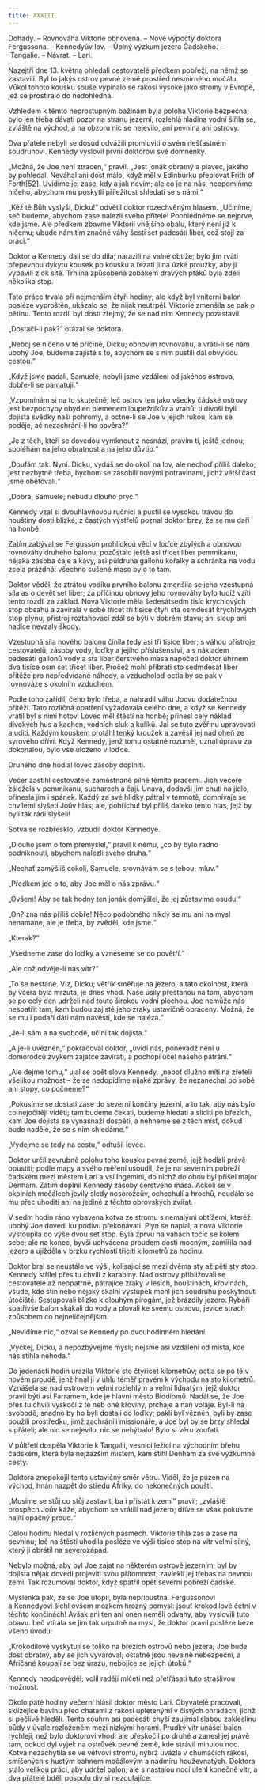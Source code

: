 ```yaml
---
title: XXXIII.
---
```


Dohady. – Rovnováha Viktorie obnovena. – Nové výpočty doktora Fergussona. – Kennedyův lov. – Úplný výzkum jezera Čadského. – Tangalie. – Návrat. – Lari.

Nazejtří dne 13. května ohledali cestovatelé předkem pobřeží, na němž se zastavili. Byl to jakýs ostrov pevné země prostřed nesmírného močálu. Vůkol tohoto kousku souše vypínalo se rákosí vysoké jako stromy v Evropě, jež se prostíralo do nedohledna.

Vzhledem k těmto neprostupným bažinám byla poloha Viktorie bezpečna; bylo jen třeba dávati pozor na stranu jezerní; rozlehlá hladina vodní šířila se, zvláště na východ, a na obzoru nic se nejevilo, ani pevnina ani ostrovy.

Dva přátelé nebyli se dosud odvážili promluviti o svém nešťastném soudruhovi. Kennedy vyslovil první doktorovi své domněnky.

„Možná, že Joe není ztracen,“ pravil. „Jest jonák obratný a plavec, jakého by pohledal. Neváhal ani dost málo, když měl v Edinburku přeplovat Frith of Forth[\[52\]](../Text/pet_nedel_v_balone_split_047.html#_ftn52). Uvidíme jej zase, kdy a jak nevím; ale co je na nás, neopomiňme ničeho, abychom mu poskytli příležitost shledati se s námi,“

„Kéž tě Bůh vyslyší, Dicku!“ odvětil doktor rozechvěným hlasem. „Učiníme, seč budeme, abychom zase nalezli svého přítele! Poohlédněme se nejprve, kde jsme. Ale předkem zbavme Viktorii vnějšího obalu, který není již k ničemu; ubude nám tím značně váhy šesti set padesáti liber, což stojí za práci.“

Doktor a Kennedy dali se do díla; narazili na valné obtíže; bylo jim rváti přepevnou dykytu kousek po kousku a řezati ji na úzké proužky, aby ji vybavili z ok sítě. Trhlina způsobená zobákem dravých ptáků byla zdéli několika stop.

Tato práce trvala při nejmenším čtyři hodiny; ale když byl vniterní balon posléze vyproštěn, ukázalo se, že nijak neutrpěl. Viktorie zmenšila se pak o pětinu. Tento rozdíl byl dosti zřejmý, že se nad ním Kennedy pozastavil.

„Dostačí-li pak?“ otázal se doktora.

„Neboj se ničeho v té příčině, Dicku; obnovím rovnováhu, a vrátí-li se nám ubohý Joe, budeme zajisté s to, abychom se s ním pustili dál obvyklou cestou.“

„Když jsme padali, Samuele, nebyli jsme vzdáleni od jakéhos ostrova, dobře-li se pamatuji.“

„Vzpomínám si na to skutečně; leč ostrov ten jako všecky čádské ostrovy jest bezpochyby obydlen plemenem loupežníkův a vrahů; ti divoši byli dojista svědky naší pohromy, a octne-li se Joe v jejich rukou, kam se poděje, ač nezachrání-li ho pověra?“

„Je z těch, kteří se dovedou vymknout z nesnází, pravím ti, ještě jednou; spoléhám na jeho obratnost a na jeho důvtip.“

„Doufám tak. Nyní. Dicku, vydáš se do okolí na lov, ale nechoď příliš daleko; jest nezbytně třeba, bychom se zásobili novými potravinami, jichž větší část jsme obětovali.“

„Dobrá, Samuele; nebudu dlouho pryč.“

Kennedy vzal si dvouhlavňovou ručnici a pustil se vysokou travou do houštiny dosti blízké; z častých výstřelů poznal doktor brzy, že se mu daří na honbě.

Zatím zabýval se Fergusson prohlídkou věcí v loďce zbylých a obnovou rovnováhy druhého balonu; pozůstalo ještě asi třicet liber pemmikanu, nějaká zásoba čaje a kávy, asi půldruha gallonu kořalky a schránka na vodu zcela prázdná: všechno sušené maso bylo to tam.

Doktor věděl, že ztrátou vodíku prvního balonu zmenšila se jeho vzestupná síla as o devět set liber; za příčinou obnovy jeho rovnováhy bylo tudíž vzíti tento rozdíl za základ. Nová Viktorie měla šedesátsedm tisíc krychlových stop obsahu a zavírala v sobě třicet tři tisíce čtyři sta osmdesát krychlových stop plynu; přístroj roztahovací zdál se býti v dobrém stavu; ani sloup ani hadice nevzaly škody.

Vzestupná síla nového balonu činila tedy asi tři tisíce liber; s váhou přístroje, cestovatelů, zásoby vody, loďky a jejího příslušenství, a s nákladem padesáti gallonů vody a sta liber čerstvého masa napočetl doktor úhrnem dva tisíce osm set třicet liber. Pročež mohl přibrati sto sedmdesát liber přítěže pro nepředvídané náhody, a vzducholoď octla by se pak v rovnováze s okolním vzduchem.

Podle toho zařídil, čeho bylo třeba, a nahradil váhu Joovu dodatečnou přítěží. Tato rozličná opatření vyžadovala celého dne, a když se Kennedy vrátil byl s nimi hotov. Lovec měl štěstí na honbě; přinesl celý náklad divokých hus a kachen, vodních sluk a kulíků. Jal se tuto zvěřinu upravovati a uditi. Každým kouskem protáhl tenký kroužek a zavěsil jej nad oheň ze syrového dříví. Když Kennedy, jenž tomu ostatně rozuměl, uznal úpravu za dokonalou, bylo vše uloženo v loďce.

Druhého dne hodlal lovec zásoby doplniti.

Večer zastihl cestovatele zaměstnané pilně těmito pracemi. Jich večeře záležela v pemmikanu, sucharech a čaji. Únava, dodavši jim chuti na jídlo, přinesla jim i spánek. Každý za své hlídky pátral v temnotě, domnívaje se chvílemi slyšeti Joův hlas; ale, pohříchu! byl příliš daleko tento hlas, jejž by byli tak rádi slyšeli!

Sotva se rozbřesklo, vzbudil doktor Kennedye.

„Dlouho jsem o tom přemýšlel,“ pravil k němu, „co by bylo radno podniknouti, abychom nalezli svého druha.“

„Nechať zamýšlíš cokoli, Samuele, srovnávám se s tebou; mluv.“

„Předkem jde o to, aby Joe měl o nás zprávu.“

„Ovšem! Aby se tak hodný ten jonák domýšlel, že jej zůstavíme osudu!“

„On? zná nás příliš dobře! Něco podobného nikdy se mu ani na mysl nenamane, ale je třeba, by zvěděl, kde jsme.“

„Kterak?“

„Vsedneme zase do loďky a vzneseme se do povětří.“

„Ale což odvěje-li nás vítr?“

„To se nestane. Viz, Dicku; větřík směřuje na jezero, a tato okolnost, která by včera byla mrzuta, je dnes vhod. Naše úsily přestanou na tom, abychom se po celý den udrželi nad touto širokou vodní plochou. Joe nemůže nás nespatřit tam, kam budou zajisté jeho zraky ustavičně obráceny. Možná, že se mu i podaří dáti nám návěstí, kde se nalézá.“

„Je-li sám a na svobodě, učiní tak dojista.“

„A je-li uvězněn,“ pokračoval doktor, „uvidí nás, poněvadž není u domorodců zvykem zajatce zavírati, a pochopí účel našeho pátrání.“

„Ale dejme tomu,“ ujal se opět slova Kennedy, „neboť dlužno míti na zřeteli všelikou možnost – že se nedopídíme nijaké zprávy, že nezanechal po sobě ani stopy, co počneme?“

„Pokusíme se dostati zase do severní končiny jezerní, a to tak, aby nás bylo co nejočitěji viděti; tam budeme čekati, budeme hledati a slíditi po březích, kam Joe dojista se vynasnaží dospěti, a nehneme se z těch míst, dokud bude naděje, že se s ním shledáme.“

„Vydejme se tedy na cestu,“ odtušil lovec.

Doktor určil zevrubně polohu toho kousku pevné země, jejž hodlali právě opustiti; podle mapy a svého měření usoudil, že je na severním pobřeží čadském mezi městem Lari a vsí Ingemini, do nichž do obou byl přišel major Denham. Zatím doplnil Kennedy zásoby čerstvého masa. Ačkoli se v okolních močálech jevily sledy nosorožcův, ochechulí a hrochů, neudálo se mu přec uhoditi ani na jediné z těchto obrovských zvířat.

V sedm hodin ráno vybavena kotva ze stromu s nemalými obtížemi, kteréž ubohý Joe dovedl ku podivu překonávati. Plyn se napial, a nová Viktorie vystoupila do výše dvou set stop. Byla zprvu na váhách točíc se kolem sebe; ale na konec, byvši uchvácena proudem dosti mocným, zamířila nad jezero a ujížděla v brzku rychlostí třicíti kilometrů za hodinu.

Doktor bral se neustále ve výši, kolísající se mezi dvěma sty až pěti sty stop. Kennedy střílel přes tu chvíli z karabiny. Nad ostrovy přibližovali se cestovatelé až neopatrně, pátrajíce zraky v lesích, houštinách, křovinách, všude, kde stín nebo nějaký skalní výstupek mohl jich soudruhu poskytnouti útočiště. Sestupovali blízko k dlouhým pirogám, jež brázdily jezero. Rybáři spatřivše balon skákali do vody a plovali ke svému ostrovu, jevíce strach způsobem co nejnelíčejnějším.

„Nevidíme nic,“ ozval se Kennedy po dvouhodinném hledání.

„Vyčkej, Dicku, a nepozbývejme mysli; nejsme asi vzdáleni od místa, kde nás stihla nehoda.“

Do jedenácti hodin urazila Viktorie sto čtyřicet kilometrův; octla se po té v novém proudě, jenž hnal ji v úhlu téměř pravém k východu na sto kilometrů. Vznášela se nad ostrovem velmi rozlehlým a velmi lidnatým, jejž doktor pravil býti asi Farramem, kde je hlavní město Biddiomů. Nadál se, že Joe přes tu chvíli vyskočí z té neb oné křoviny, prchaje a naň volaje. Byl-li na svobodě, snadno by ho byli dostali do loďky; pakli byl vězněn, byli by zase použili prostředku, jímž zachránili missionáře, a Joe byl by se brzy shledal s přáteli; ale nic se nejevilo, nic se nehýbalo! Bylo si věru zoufati.

V půltřetí dospěla Viktorie k Tangalii, vesnici ležící na východním břehu čadském, která byla nejzazším místem, kam stihl Denham za své výzkumné cesty.

Doktora znepokojil tento ustavičný směr větru. Viděl, že je puzen na východ, hnán nazpět do středu Afriky, do nekonečných pouští.

„Musíme se stůj co stůj zastavit, ba i přistát k zemi“ pravil; „zvláště prospěch Joův káže, abychom se vrátili nad jezero; dříve se však pokusme najíti opačný proud.“

Celou hodinu hledal v rozličných pásmech. Viktorie tíhla zas a zase na pevninu; leč na štěstí uhodila posléze ve výši tisíce stop na vítr velmi silný, který ji obrátil na severozápad.

Nebylo možná, aby byl Joe zajat na některém ostrově jezerním; byl by dojista nějak dovedl projeviti svou přítomnost; zavlekli jej třebas na pevnou zemi. Tak rozumoval doktor, když spatřil opět severní pobřeží čadské.

Myšlenka pak, že se Joe utopil, byla nepřípustna. Fergussonovi a Kennedyovi šlehl ovšem mozkem hrozný pomysl: jsouť krokodilové četní v těchto končinách! Avšak ani ten ani onen neměli odvahy, aby vyslovili tuto obavu. Leč vtírala se jim tak urputně na mysl, že doktor pravil posléze beze všeho úvodu:

„Krokodilové vyskytují se toliko na březích ostrovů nebo jezera; Joe bude dost obratný, aby se jich vyvaroval; ostatně jsou nevalně nebezpečni, a Afričané koupají se bez úrazu, nebojíce se jejich útoků.“

Kennedy neodpověděl; volil raději mlčeti než přetřásati tuto strašlivou možnost.

Okolo páté hodiny večerní hlásil doktor město Lari. Obyvatelé pracovali, sklízejíce bavlnu před chatami z rakosí upletenými v čistých ohradách, jichž si pečlivě hleděli. Tento souhrn asi padesáti chyší zaujímal slabou zakleslinu půdy v úvale rozloženém mezi nízkými horami. Prudký vítr unášel balon rychleji, než bylo doktorovi vhod; ale přeskočil po druhé a zanesl jej právě tam, odkud dyl vyjel: na ostrůvek pevné země, kde strávil minulou noc. Kotva nezachytila se ve větvoví stromu, nýbrž uvázla v chumáčích rákosí, smíšených s hustým bahnem močálovým a nadmíru houževnatých. Doktora stálo velikou práci, aby udržel balon; ale s nastalou nocí ulehl konečně vítr, a dva přátelé bděli pospolu div si nezoufajíce.
